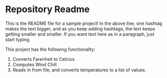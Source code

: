 # Repository Readme

This is the README file for a sample project! In the above line, one hashtag makes the text bigger, and as you keep adding hashtags, the text keeps getting smaller and smaller. If you want text here as in a paragraph, just start typing.

This project has the following functionality:

1. Converts Farenheit to Celcius
2. Computes Wind Chill
3. Reads in from file, and converts temperatures to a list of values.
